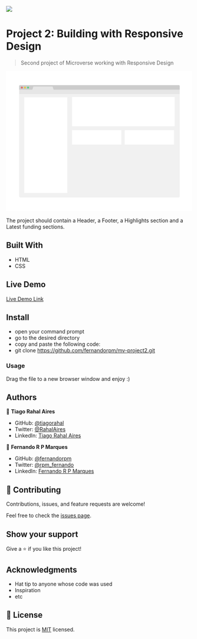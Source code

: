 ![](https://img.shields.io/badge/Microverse-blueviolet)

# Project 2: Building with Responsive Design

> Second project of Microverse working with Responsive Design

![screenshot](./app_screenshot.png)

The project should contain a Header, a Footer, a Highlights section and a Latest funding sections.

## Built With

- HTML
- CSS

## Live Demo

[Live Demo Link](https://livedemo.com)


## Install

- open your command prompt
- go to the desired directory
- copy and paste the following code:
- git clone https://github.com/fernandorpm/mv-project2.git

### Usage

Drag the file to a new browser window and enjoy :)


## Authors

👤 **Tiago Rahal Aires**

- GitHub: [@tiagorahal](https://github.com/tiagorahal)
- Twitter: [@RahalAires](https://twitter.com/RahalAires)
- LinkedIn: [Tiago Rahal Aires](https://linkedin.com/tiagorahal)

👤 **Fernando R P Marques**

- GitHub: [@fernandorpm](https://github.com/githubhandle)
- Twitter: [@rpm_fernando](https://twitter.com/rpm_fernando)
- LinkedIn: [Fernando R P Marques](https://linkedin.com/fernandorpm)

## 🤝 Contributing

Contributions, issues, and feature requests are welcome!

Feel free to check the [issues page](issues/).

## Show your support

Give a ⭐️ if you like this project!

## Acknowledgments

- Hat tip to anyone whose code was used
- Inspiration
- etc

## 📝 License

This project is [MIT](lic.url) licensed.
